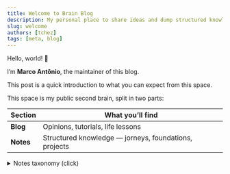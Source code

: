 ```yaml
---
title: Welcome to Brain Blog
description: My personal place to share ideas and dump structured knowledge.
slug: welcome
authors: [tchez]
tags: [meta, blog]
---
```


Hello, world! 👋

I’m **Marco Antônio**, the maintainer of this blog.

This post is a quick introduction to what you can expect from this space.

<!-- truncate -->

This space is my public second brain, split in two parts:

| Section   | What you’ll find                                      |
| --------- | ----------------------------------------------------- |
| **Blog**  | Opinions, tutorials, life lessons                     |
| **Notes** | Structured knowledge — jorneys, foundations, projects |

<details>
<summary>Notes taxonomy (click)</summary>

import Tabs from "@theme/Tabs";
import TabItem from "@theme/TabItem";

<Tabs defaultValue="jorneys">
  <TabItem value="jorneys" label="Jorneys" default>
    Road‑maps through books, papers and courses where I log what I learn.
  </TabItem>
  <TabItem value="foundations" label="Foundations">
    Core concepts (math, algorithms, protocols) reused across jorneys.
  </TabItem>
  <TabItem value="projects" label="Projects">
    Personal builds and future ideas — the first is this very Brain Blog.
  </TabItem>
</Tabs>
</details>
